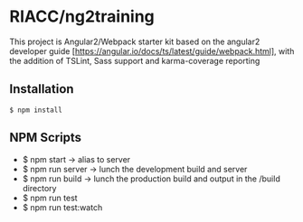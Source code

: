 # RIACC/ng2training

This project is Angular2/Webpack starter kit based on the angular2 developer guide [https://angular.io/docs/ts/latest/guide/webpack.html], with the addition of TSLint, Sass support and karma-coverage reporting 

## Installation
``
$ npm install
``

## NPM Scripts
 - $ npm start -> alias to server
 - $ npm run server -> lunch the development build and server
 - $ npm run build -> lunch the production build and output in the /build directory
 - $ npm run test
 - $ npm run test:watch

